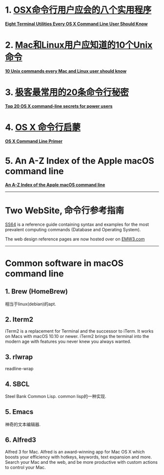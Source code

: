 # 1. [OSX命令行用户应会的八个实用程序](OSX命令行用户应会的八个实用程序.md)

**[Eight Terminal Utilities Every OS X Command Line User Should Know](http://www.mitchchn.me/2014/os-x-terminal/)**


# 2. [Mac和Linux用户应知道的10个Unix命令]()

**[10 Unix commands every Mac and Linux user should know](https://www.infoworld.com/article/3193969/linux/10-unix-commands-every-mac-and-linux-user-should-know.html)**

# 3. [极客最常用的20条命令行秘密]()

**[Top 20 OS X command-line secrets for power users](https://www.infoworld.com/article/2614879/mac-os-x/mac-os-x-top-20-os-x-command-line-secrets-for-power-users.html?page=4)**

# 4. [OS X 命令行启蒙]()

**[OS X Command Line Primer](https://developer.apple.com/library/content/documentation/OpenSource/Conceptual/ShellScripting/CommandLInePrimer/CommandLine.html)**


# 5. An A-Z Index of the Apple macOS command line

**[An A-Z Index of the Apple macOS command line](https://ss64.com/osx/)**



---
# Two WebSite, 命令行参考指南

[SS64](https://ss64.com) is a reference guide containing syntax and examples for the most prevalent computing commands (Database and Operating System). 

The web design reference pages are now hosted over on [EMW3.com](https://emw3.com)





---
# Common software in macOS command line 

## 1. Brew (HomeBrew) 

相当于linux(debian)的apt. 

## 2. Iterm2

iTerm2 is a replacement for Terminal and the successor to iTerm. It works on Macs with macOS 10.10 or newer. iTerm2 brings the terminal into the modern age with features you never knew you always wanted.

## 3. rlwrap 

readline-wrap

## 4. SBCL

Steel Bank Common Lisp. common lisp的一种实现.

## 5. Emacs

神奇的文本编辑器.

## 6. Alfred3

Alfred 3 for Mac. Alfred is an award-winning app for Mac OS X which boosts your efficiency with hotkeys, keywords, text expansion and more. Search your Mac and the web, and be more productive with custom actions to control your Mac.

